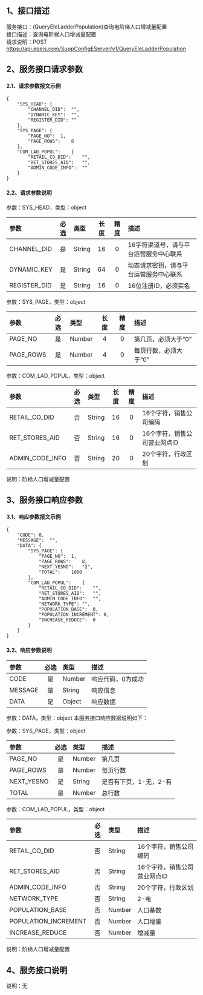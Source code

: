 ## 1、接口描述  
服务接口：(QueryEleLadderPopulation)查询电阶梯人口增减量配置  
接口描述：查询电阶梯人口增减量配置  
请求说明：POST https://api.epeis.com/SuppConfigEServer/v1/QueryEleLadderPopulation  
  
## 2、服务接口请求参数  
#### 2.1、请求参数报文示例  
~~~  
{
	"SYS_HEAD":	{
		"CHANNEL_DID":	"",
		"DYNAMIC_KEY":	"",
		"REGISTER_DID":	""
	},
	"SYS_PAGE":	{
		"PAGE_NO":	1,
		"PAGE_ROWS":	8
	},
	"COM_LAD_POPUL":	{
		"RETAIL_CO_DID":	"",
		"RET_STORES_AID":	"",
		"ADMIN_CODE_INFO":	""
	}
}  
~~~  
#### 2.2、请求参数说明  
参数：SYS_HEAD，类型：object  
  
| 参数 | 必选 | 类型 | 长度 | 精度 | 描述 |  
| :----------------- | :----: | :-------- | :----: | :----: | :---------------- |  
| CHANNEL_DID | 是 | String | 16 | 0 | 16字符渠道号，请与平台运营服务中心联系 |  
| DYNAMIC_KEY | 是 | String | 64 | 0 | 动态请求密钥，请与平台运营服务中心联系 |  
| REGISTER_DID      |  是  | String   | 16 | 0 | 16位注册ID，必须实名 |  
  
参数：SYS_PAGE，类型：object  
  
| 参数 | 必选 | 类型 | 长度 | 精度 | 描述 |  
| :----------------- | :----: | :-------- | :----: | :----: | :---------------- |  
| PAGE_NO       |  是  | Number   | 4 | 0 | 第几页，必须大于“0” |  
| PAGE_ROWS     |  是  | Number   | 4 | 0 | 每页行数，必须大于“0” |  
  
参数：COM_LAD_POPUL，类型：object  
  
| 参数              | 必选 | 类型     | 长度 | 精度 | 描述             |  
| :----------------- | :----: | :-------- | :----: | :----: | :---------------- |  
| RETAIL_CO_DID |  否  | String   | 16 | 0 | 16个字符，销售公司编码 |  
| RET_STORES_AID |  否  | String   | 16 | 0 | 16个字符，销售公司营业网点ID |  
| ADMIN_CODE_INFO |  否  | String   | 20 | 0 | 20个字符，行政区划 |  
  
说明：阶梯人口增减量配置  
  
## 3、服务接口响应参数  
#### 3.1、响应参数报文示例  
~~~  
{
	"CODE":	0,
	"MESSAGE":	"",
	"DATA":	{
		"SYS_PAGE":	{
			"PAGE_NO":	1,
			"PAGE_ROWS":	8,
			"NEXT_YESNO":	"2",
			"TOTAL":	1000
		},
		"COM_LAD_POPUL":	{
			"RETAIL_CO_DID":	"",
			"RET_STORES_AID":	"",
			"ADMIN_CODE_INFO":	"",
			"NETWORK_TYPE":	"",
			"POPULATION_BASE":	0,
			"POPULATION_INCREMENT":	0,
			"INCREASE_REDUCE":	0
		}
	}
}  
~~~  
#### 3.2、响应参数说明  
  
| 参数              | 必选 | 类型     | 描述             |  
| :----------------- | :----: | :-------- | :---------------- |  
| CODE | 是 | Number | 响应代码，0为成功 |  
| MESSAGE | 是 | String | 响应信息 |  
| DATA | 是 | Object | 响应数据 |  
  
参数：DATA，类型：object 本服务接口响应数据说明如下：  
  
参数：SYS_PAGE，类型：object  
  
| 参数              | 必选 | 类型     | 描述             |  
| :----------------- | :----: | :-------- | :---------------- |  
| PAGE_NO       |  是  | Number   | 第几页 |  
| PAGE_ROWS     |  是  | Number   | 每页行数 |  
| NEXT_YESNO    |  是  | String   | 是否有下页，1-无，2-有 |  
| TOTAL         |  是  | Number   | 总行数 |  
  
参数：COM_LAD_POPUL，类型：object  
  

| 参数              | 必选 | 类型     | 描述             |  
| :----------------- | :----: | :-------- | :---------------- |  
| RETAIL_CO_DID |  否  | String   | 16个字符，销售公司编码 |  
| RET_STORES_AID |  否  | String   | 16个字符，销售公司营业网点ID |  
| ADMIN_CODE_INFO |  否  | String   | 20个字符，行政区划 |  
| NETWORK_TYPE |  否  | String   | 2-电 |  
| POPULATION_BASE |  否  | Number   | 人口基数 |  
| POPULATION_INCREMENT |  否  | Number   | 人口增量 |  
| INCREASE_REDUCE |  否  | Number   | 增减量 |  
  
说明：阶梯人口增减量配置  
## 4、服务接口说明  
说明：无  
